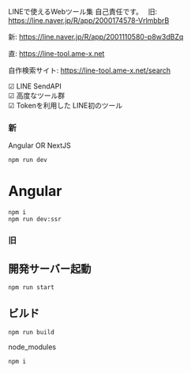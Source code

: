 LINEで使えるWebツール集
自己責任です。　
旧: https://line.naver.jp/R/app/2000174578-VrlmbbrB  

新: https://line.naver.jp/R/app/2001110580-p8w3dBZq   

直: https://line-tool.ame-x.net

自作検索サイト: https://line-tool.ame-x.net/search

☑ LINE SendAPI  
☑ 高度なツール群  
☑ Tokenを利用した LINE初のツール

### 新
Angular OR NextJS

```
npm run dev
```
# Angular
```
npm i
npm run dev:ssr
```

### 旧
## 開発サーバー起動
```
npm run start
```

## ビルド
```
npm run build
```

node_modules
```
npm i
```
